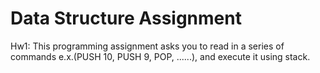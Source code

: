 # Data Structure Assignment

Hw1: This programming assignment asks you to read in a series of commands e.x.(PUSH 10, PUSH 9, POP, ......), and execute it using stack.

